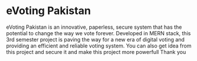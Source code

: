 # eVoting Pakistan
eVoting Pakistan is an innovative, paperless, secure system that has the potential to change the way we vote forever. Developed in MERN stack, this 3rd semester project is paving the way for a new era of digital voting and providing an efficient and reliable voting system. You can also get idea from this project and secure it and make this project more powerfull
Thank you